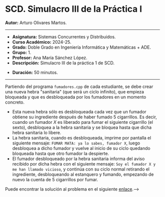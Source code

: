 # SCD. Simulacro III de la Práctica I

**Autor:** Arturo Olivares Martos.<br>
***

- **Asignatura:** Sistemas Concurrentes y Distribuidos.
- **Curso Académico:** 2024-25.
- **Grado:** Doble Grado en Ingeniería Informática y Matemáticas + ADE.
- **Grupo:** 1.
- **Profesor:** Ana María Sánchez López.
- **Descripción:** Simulacro III de la práctica 1 de SCD.
<!--- **Fecha:** 23 de octubre de 2024.-->
- **Duración:** 50 minutos.

***
<!--Para ver la solución, dirígase al final del documento.

***-->
Partiendo del programa `fumadores.cpp` de cada estudiante, se debe crear una nueva hebra "sanitaria" (que será un ciclo infinito), que empieza bloqueada y que es desbloqueada por los fumadores en un momento concreto.
- Esta nueva hebra sólo es desbloqueada cada vez que un fumador obtiene su ingrediente después de haber fumado 5 cigarrillos. Es decir, cuando un fumador $X$ es liberado para fumar el siguiente cigarrillo (el sexto), desbloquea a la hebra sanitaria y se bloquea hasta que dicha hebra sanitaria lo libere.
- La hebra sanitaria, cuando es desbloqueada, imprime por pantalla el siguiente mensaje: `FUMAR MATA: ya lo sabes, fumador X`, luego desbloquea a dicho fumador y vuelve al inicio de su ciclo quedando bloqueada hasta que otro fumador la despierte.
- El fumador desbloqueado por la hebra sanitaria informa del aviso recibido por dicha hebra con el siguiente mensaje: `Soy el fumador X y me han llamado vicioso`, y continúa con su ciclo normal retirando el ingrediente, desbloqueando al estanquero y fumando, empezando de nuevo la cuenta de 5 cigarrillos por fumar.

Puede encontrar la solución al problema en el siguiente [enlace](https://github.com/LosDelDGIIM/LosDelDGIIM.github.io/blob/main/subjects/SCD/Prácticas/Práctica1/Exámenes/hebraSanitaria.cpp).-->
